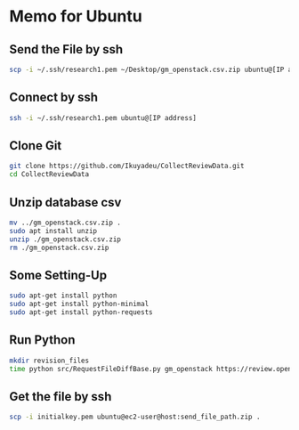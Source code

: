 # Memo for Ubuntu

## Send the File by ssh
```sh
scp -i ~/.ssh/research1.pem ~/Desktop/gm_openstack.csv.zip ubuntu@[IP address]:~/CollectReviewData
```

## Connect by ssh
```sh
ssh -i ~/.ssh/research1.pem ubuntu@[IP address]
```

## Clone Git
```sh
git clone https://github.com/Ikuyadeu/CollectReviewData.git
cd CollectReviewData
```

## Unzip database csv
```sh
mv ../gm_openstack.csv.zip .
sudo apt install unzip
unzip ./gm_openstack.csv.zip
rm ./gm_openstack.csv.zip
```

## Some Setting-Up
```sh
sudo apt-get install python
sudo apt-get install python-minimal
sudo apt-get install python-requests
```

## Run Python
```sh
mkdir revision_files
time python src/RequestFileDiffBase.py gm_openstack https://review.openstack.org _START_ _END_
```

## Get the file by ssh
```sh
scp -i initialkey.pem ubuntu@ec2-user@host:send_file_path.zip .
```
